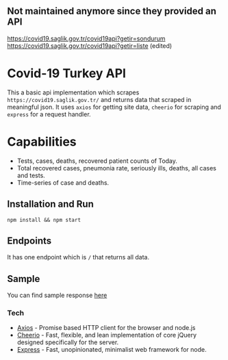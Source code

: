 ## Not maintained anymore since they provided an API
https://covid19.saglik.gov.tr/covid19api?getir=sondurum
https://covid19.saglik.gov.tr/covid19api?getir=liste (edited) 

# Covid-19 Turkey API
This a basic api implementation which scrapes `https://covid19.saglik.gov.tr/` and returns data that scraped in meaningful json.
It uses `axios` for getting site data, `cheerio` for scraping and `express` for a request handler.

# Capabilities
  - Tests, cases, deaths, recovered patient counts of Today.
  - Total recovered cases, pneumonia rate, seriously ills, deaths, all cases and tests.
  - Time-series of case and deaths.

## Installation and Run
```
npm install && npm start
```

## Endpoints
It has one endpoint which is `/` that returns all data.

## Sample
You can find sample response [here](https://github.com/yunussandikci/Covid19-Turkey-API/blob/master/sample.json)

### Tech
* [Axios](https://github.com/axios/axios) - Promise based HTTP client for the browser and node.js
* [Cheerio](https://github.com/cheeriojs/cheerio) - Fast, flexible, and lean implementation of core jQuery designed specifically for the server.
* [Express](https://github.com/expressjs/express) - Fast, unopinionated, minimalist web framework for node.


